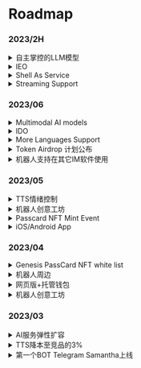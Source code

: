 # Roadmap

### 2023/2H

<details>

<summary>自主掌控的LLM模型</summary>

已经在路上了

支持投喂自己的微调语料，让你的BOT完全符合你的预期🤗

终生记忆库

互联网连接与API访问能力！

更少的限制

</details>

<details>

<summary>IEO</summary>



</details>

<details>

<summary>Shell As Service</summary>

底层能力开放，可嵌入任何第三方应用

</details>

<details>

<summary>Streaming Support</summary>

无延迟的语音对话体验

</details>

### 2023/06

<details>

<summary>Multimodal AI models</summary>



</details>

<details>

<summary>IDO</summary>



</details>

<details>

<summary>More Languages Support</summary>



</details>

<details>

<summary>Token Airdrop 计划公布</summary>



</details>

<details>

<summary>机器人支持在其它IM软件使用</summary>

MyShell.ai中创意工坊将可以支持机器人部署到其它社交平台，同时用户侧绑定社交账号，通过绑定的社交账号中，可以将会员权益延续到其社交媒体上的机器人，预计将支持Telegram、Discord等平台

</details>

### 2023/05

<details>

<summary>TTS情绪控制</summary>

BOT的语音将包含更丰富的情感差异，这项功能将在5月份进入公开测试阶段。

</details>

<details>

<summary>机器人创意工坊</summary>



</details>

<details>

<summary>Passcard NFT Mint Event</summary>



</details>

<details>

<summary>iOS/Android App</summary>



</details>

### 2023/04

<details>

<summary>Genesis PassCard NFT white list</summary>



</details>

<details>

<summary>机器人周边</summary>

* Twitter space AMA bot
* KOL bot
* Vitalik bot

</details>

<details>

<summary>网页版+托管钱包</summary>



</details>

<details>

<summary>机器人创意工坊</summary>



</details>

### 2023/03

<details>

<summary>AI服务弹性扩容</summary>



</details>

<details>

<summary>TTS降本至竞品的3%</summary>

随着蜂拥而至的用户，我们的单日语音交互量快速突破了10万大关。我们在三周时间内密集的优化了自研TTS模型，使其成本相比微软的TTS API成本降低了97%，并支持1-5分钟语音样本的快速克隆。

</details>

<details>

<summary>第一个BOT Telegram Samantha上线</summary>

03/07，我们在Telegram上线了第一个Bot Samantha。

</details>
